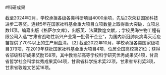 #科研成果

截至2024年2月，学校承担各级各类科研项目4000余项，先后2次荣获国家科技进步二等奖。连续5年在国家社科基金重大项目立项数量上取得重大突破，立项总数11项。编纂出版《格萨尔文库》，出版英、法藏敦煌文献，；学校民海生物工程有限公司入选“甘肃省战略性新兴产业第一批骨干企业”，为国内新冠肺炎病毒灭活疫苗提供了70%以上的生产用血清。 [2]
截至2022年10月，学校承担各类国家级项目379项，在2019年获批国家社科基金重大项目4项，位居全国高校第21位；获得省部级科研成果奖励158项，其中教育部高等学校科学研究优秀成果奖4项，甘肃省哲学社会科学优秀成果奖64项，甘肃省科学技术奖22项，甘肃省专利奖3项，甘肃省敦煌文艺奖16项。
